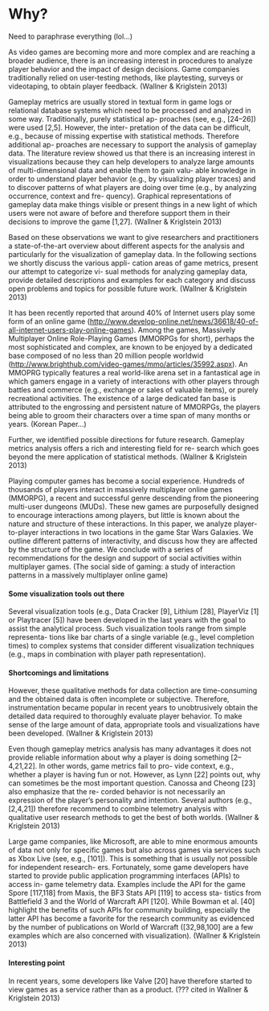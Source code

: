 # Why?

Need to paraphrase everything (lol...)

As video games are becoming more and more complex and are reaching a broader audience, there is an increasing interest in procedures to analyze player behavior and the impact of design decisions. Game companies traditionally relied on user-testing methods, like playtesting, surveys or videotaping, to obtain player feedback. (Wallner & Kriglstein 2013)

Gameplay metrics are usually stored in textual form in game logs or relational database systems which need to be processed and analyzed in some way. Traditionally, purely statistical ap- proaches (see, e.g., [24–26]) were used [2,5]. However, the inter- pretation of the data can be difficult, e.g., because of missing expertise with statistical methods. Therefore additional ap- proaches are necessary to support the analysis of gameplay data. The literature review showed us that there is an increasing interest in visualizations because they can help developers to analyze large amounts of multi-dimensional data and enable them to gain valu- able knowledge in order to understand player behavior (e.g., by visualizing player traces) and to discover patterns of what players are doing over time (e.g., by analyzing occurrence, context and fre- quency). Graphical representations of gameplay data make things visible or present things in a new light of which users were not aware of before and therefore support them in their decisions to improve the game [1,27]. (Wallner & Kriglstein 2013)

Based on these observations we want to give researchers and practitioners a state-of-the-art overview about different aspects for the analysis and particularly for the visualization of gameplay data. In the following sections we shortly discuss the various appli- cation areas of game metrics, present our attempt to categorize vi- sual methods for analyzing gameplay data, provide detailed descriptions and examples for each category and discuss open problems and topics for possible future work. (Wallner & Kriglstein 2013)

It has been recently reported that around 40% of Internet users play some form of an online game (http://www.develop-online.net/news/36618/40-of-all-internet-users-play-online-games). Among the games, Massively Multiplayer Online Role-Playing Games (MMORPGs for short), perhaps the most sophisticated and complex, are known to be enjoyed by a dedicated base composed of no less than 20 million people worldwid (http://www.brighthub.com/video-games/mmo/articles/35992.aspx). An MMOPRG typically features a real world-like arena set in a fantastical age in which gamers engage in a variety of interactions with other players through battles and commerce (e.g., exchange or sales of valuable items), or purely recreational activities. The existence of a large dedicated fan base is attributed to the engrossing and persistent nature of MMORPGs, the players being able to groom their characters over a time span of many months or years. (Korean Paper...)

Further, we identified possible directions for future research. Gameplay metrics analysis offers a rich and interesting field for re- search which goes beyond the mere application of statistical methods. (Wallner & Kriglstein 2013)

Playing computer games has become a social experience. Hundreds of thousands of players interact in massively multiplayer online games (MMORPG), a recent and successful genre descending from the pioneering multi-user dungeons (MUDs). These new games are purposefully designed to encourage interactions among players, but little is known about the nature and structure of these interactions. In this paper, we analyze player-to-player interactions in two locations in the game Star Wars Galaxies. We outline different patterns of interactivity, and discuss how they are affected by the structure of the game. We conclude with a series of recommendations for the design and support of social activities within multiplayer games. (The social side of gaming: a study of interaction patterns in a massively multiplayer online game)


#### Some visualization tools out there
Several visualization tools (e.g., Data Cracker [9], Lithium [28], PlayerViz [1] or Playtracer [5]) have been developed in the last years with the goal to assist the analytical process. Such visualization tools range from simple representa- tions like bar charts of a single variable (e.g., level completion times) to complex systems that consider different visualization techniques (e.g., maps in combination with player path representation).


#### Shortcomings and limitations

However, these qualitative methods for data collection are time-consuming and the obtained data is often incomplete or subjective. Therefore, instrumentation became popular in recent years to unobtrusively obtain the detailed data required to thoroughly evaluate player behavior. To make sense of the large amount of data, appropriate tools and visualizations have been developed. (Wallner & Kriglstein 2013)

Even though gameplay metrics analysis has many advantages it does not provide reliable information about why a player is doing something [2–4,21,22]. In other words, game metrics fail to pro- vide context, e.g., whether a player is having fun or not. However, as Lynn [22] points out, why can sometimes be the most important question. Canossa and Cheong [23] also emphasize that the re- corded behavior is not necessarily an expression of the player’s personality and intention. Several authors (e.g., [2,4,21]) therefore recommend to combine telemetry analysis with qualitative user research methods to get the best of both worlds. (Wallner & Kriglstein 2013)

Large game companies, like Microsoft, are able to mine enormous amounts of data not only for specific games but also across games via services such as Xbox Live (see, e.g., [101]). This is something that is usually not possible for independent research- ers. Fortunately, some game developers have started to provide public application programming interfaces (APIs) to access in- game telemetry data. Examples include the API for the game Spore [117,118] from Maxis, the BF3 Stats API [119] to access sta- tistics from Battlefield 3 and the World of Warcraft API [120]. While Bowman et al. [40] highlight the benefits of such APIs for community building, especially the latter API has become a favorite for the research community as evidenced by the number of publications on World of Warcraft ([32,98,100] are a few examples which are also concerned with visualization). (Wallner & Kriglstein 2013)

#### Interesting point

In recent years, some developers like Valve [20] have therefore started to view games as a service rather than as a product. (??? cited in Wallner & Kriglstein 2013)




